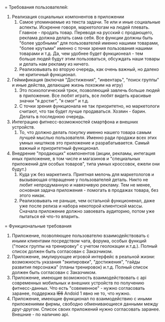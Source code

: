 = Требования пользователей:
1. Реализация социальных компонентов в приложении
    1. Самое упоминаемые из текста задачи. Те или и иные социальные аспекты. Искренне говоря, маркетологам на людей плевать. Главное - продать товар. Переводя на русский с продающего, реклама должна делать сама себя. Все функции должны быть "более удобными" для пользователей именно нашими товарами, "более крутыми" именно с точки зрения пользования нашими товарами и т.д. Да, чем удобнее будет функционеал - тем больше людей будут этим пользоваться, обсуждать наши товары и делать нам рекламу из ничего. 
    2. Реализовывать во вторую очередь, как очень важный, но далеко не критичный функционал.
2. Геймификация (включая "Достижения", "инвентарь", "поиск группы" и иные действа, делающие жизнь похожим на игру)
    1. Это психологический трюк, позволяющий завлечь больше людей в приложение. Все любят играть, все любят видеть красивые значки "я достиг", "я смог" и т.д.
    2. С точки зрения функционала не так приоритетно, но маркетологи считают, что так будет лучше продаваться. Хозяин - барин. Делать в последнюю очередь.
3. Интеграцию фитнесс-возможностей смартфона и внешних устройств.
    1. То, что должно делать покупку именно нашего товара самым лучшей мыслью пользователя. Именно ради продажи всех этих умных ништяков это приложение и разрабатывается. Самый важный и приоритетный функционал.
4. Внедрение "продающих" компонентов (акции, рекламы, интегация иных приложение, в том числе и магазинов и "специальных приложений для особых товаров", типа умных кроссовок, ежели они будут.)
    1. Куда уж без маркетинга. Приятная мелочь для маркетологов и вызывающая отвращение у пользователей деталь. Никто не любит непродуманную и навязчивую рекламу. Тем не менее, основная задача приложения - помогать в продажах товара, без этого никак.
    2. Реализовывать не раньше, чем остальной функционенал, даже уже после релиза и набора некоторой клиентской массы. Сначала приложение должно завоевать аудиторию, потом уже пытаться ей что-то впарить.

= Функциональные требования
1. Приложение, позволяющее пользователю взаимодействовать с иными клиентами посредством чата, форума, особых функций ("поиск группы на тренировку" с учетом геолокации и.т.д.). Полный список должен быть согласован с Заказчиком.
2. Приложение, эмулирующее игровой интерфейс в реальной жизни: возможность указания "экипировки", "достижения", "гайды развития персонажа" (планы тренировок) и.т.д. Полный список должен быть согласован с Заказчиком. 
3. Приложение, имеющие возможность взаимодействовать с api современных мобильных и внешних устройств по получению фитнесс-данных. Что есть "совеменное" - нужно согласовать заранее, поддержка ~~IE6~~ Andoid 1 явно не то, что нужно.
4. Приложение, имеющие функционал по взаимодействию с иными приложениями фирмы, свободно обменивающиеся данными между друг-другом. Список своих приложений нужно согласовать заранее. Внешние - по наличию api. 